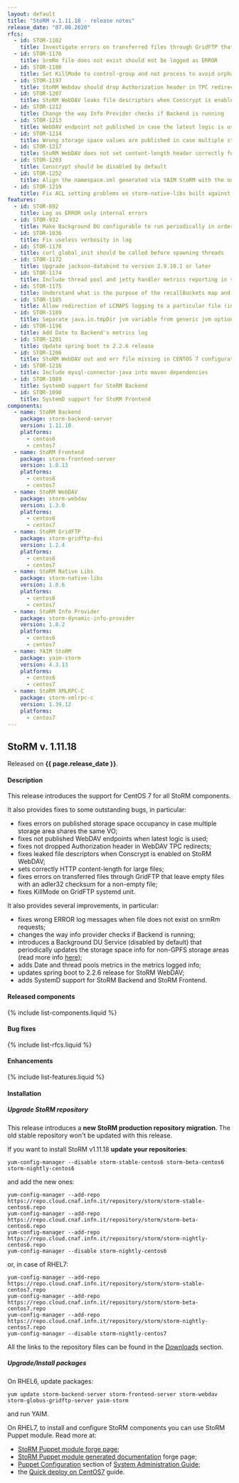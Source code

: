 ```yaml
---
layout: default
title: "StoRM v.1.11.18 - release notes"
release_date: "07.08.2020"
rfcs:
  - id: STOR-1102
    title: Investigate errors on transferred files through GridFTP that leave empty files with an adler32 checksum for a non-empty file
  - id: STOR-1176
    title: SrmRm file does not exist should not be logged as ERROR
  - id: STOR-1186
    title: Set KillMode to control-group and not process to avoid orphan transfer processes on StoRM GridFTP
  - id: STOR-1197
    title: StoRM Webdav should drop Authorization header in TPC redirects
  - id: STOR-1207
    title: StoRM WebDAV leaks file descriptors when Conscrypt is enabled
  - id: STOR-1212
    title: Change the way Info Provider checks if Backend is running
  - id: STOR-1213
    title: WebDAV endpoint not published in case the latest logic is used
  - id: STOR-1214
    title: Wrong storage space values are published in case multiple storage area have the same VO
  - id: STOR-1217
    title: StoRM WebDAV does not set content-length header correctly for large files
  - id: STOR-1203
    title: Conscrypt should be disabled by default
  - id: STOR-1252
    title: Align the namespace.xml generated via YAIM StoRM with the one produced by the Puppet module
  - id: STOR-1219
    title: Fix ACL setting problems on storm-native-libs built against GPFS > 3.4
features:
  - id: STOR-892
    title: Log as ERROR only internal errors
  - id: STOR-932
    title: Make Background DU configurable to run periodically in order to update used space info on db
  - id: STOR-1036
    title: Fix useless verbosity in log
  - id: STOR-1170
    title: curl_global_init should be called before spawning threads
  - id: STOR-1172
    title: Upgrade jackson-databind to version 2.9.10.1 or later
  - id: STOR-1174
    title: Include thread pool and jetty handler metrics reporting in storm-backend-metrics log
  - id: STOR-1175
    title: Understand what is the purpose of the recallBuckets map and whether it can be removed
  - id: STOR-1185
    title: Allow redirection of LCMAPS logging to a particular file (instead of syslog) through the puppet module
  - id: STOR-1189
    title: Separate java.io.tmpDir jvm variable from generic jvm options and move it inside systemd unit
  - id: STOR-1198
    title: Add Date to Backend's metrics log
  - id: STOR-1201
    title: Update spring boot to 2.2.6 release
  - id: STOR-1206
    title: StoRM WebDAV out and err file missing in CENTOS 7 configuration
  - id: STOR-1216
    title: Include mysql-connector-java into maven dependencies
  - id: STOR-1089
    title: SystemD support for StoRM Backend
  - id: STOR-1090
    title: SystemD support for StoRM Frontend
components:
  - name: StoRM Backend
    package: storm-backend-server
    version: 1.11.18
    platforms:
      - centos6
      - centos7
  - name: StoRM Frontend
    package: storm-frontend-server
    version: 1.8.13
    platforms:
      - centos6
      - centos7
  - name: StoRM WebDAV
    package: storm-webdav
    version: 1.3.0
    platforms:
      - centos6
      - centos7
  - name: StoRM GridFTP
    package: storm-gridftp-dsi
    version: 1.2.4
    platforms:
      - centos6
      - centos7
  - name: StoRM Native Libs
    package: storm-native-libs
    version: 1.0.6
    platforms:
      - centos6
      - centos7
  - name: StoRM Info Provider
    package: storm-dynamic-info-provider
    version: 1.8.2
    platforms:
      - centos6
      - centos7
  - name: YAIM StoRM
    package: yaim-storm
    version: 4.3.13
    platforms:
      - centos6
      - centos7
  - name: StoRM XMLRPC-C
    package: storm-xmlrpc-c
    version: 1.39.12
    platforms:
      - centos7
---
```


## StoRM v. 1.11.18

Released on **{{ page.release_date }}**.

#### Description

This release introduces the support for CentOS 7 for all StoRM components.

It also provides fixes to some outstanding bugs, in particular:

* fixes errors on published storage space occupancy in case multiple storage area shares the same VO;
* fixes not published WebDAV endpoints when latest logic is used;
* fixes not dropped Authorization header in WebDAV TPC redirects;
* fixes leaked file descriptors when Conscrypt is enabled on StoRM WebDAV;
* sets correctly HTTP content-length for large files;
* fixes errors on transferred files through GridFTP that leave empty files with an adler32 checksum for a non-empty file;
* fixes KillMode on GridFTP systemd unit.

It also provides several improvements, in particular:

* fixes wrong ERROR log messages when file does not exist on srmRm requests;
* changes the way info provider checks if Backend is running;
* introduces a Background DU Service (disabled by default) that periodically updates the storage space info for non-GPFS storage areas (read more info [here][duservice]);
* adds Date and thread pools metrics in the metrics logged info;
* updates spring boot to 2.2.6 release for StoRM WebDAV;
* adds SystemD support for StoRM Backend and StoRM Frontend.

#### Released components

{% include list-components.liquid %}

#### Bug fixes

{% include list-rfcs.liquid %}

#### Enhancements

{% include list-features.liquid %}

#### Installation

##### Upgrade StoRM repository

This release introduces a **new StoRM production repository migration**.
The old stable repository won't be updated with this release.

If you want to install StoRM v1.11.18 **update your repositories**:

```
yum-config-manager --disable storm-stable-centos6 storm-beta-centos6 storm-nightly-centos6
```

and add the new ones:

```
yum-config-manager --add-repo https://repo.cloud.cnaf.infn.it/repository/storm/storm-stable-centos6.repo
yum-config-manager --add-repo https://repo.cloud.cnaf.infn.it/repository/storm/storm-beta-centos6.repo
yum-config-manager --add-repo https://repo.cloud.cnaf.infn.it/repository/storm/storm-nightly-centos6.repo
yum-config-manager --disable storm-nightly-centos6
```

or, in case of RHEL7:

```
yum-config-manager --add-repo https://repo.cloud.cnaf.infn.it/repository/storm/storm-stable-centos7.repo
yum-config-manager --add-repo https://repo.cloud.cnaf.infn.it/repository/storm/storm-beta-centos7.repo
yum-config-manager --add-repo https://repo.cloud.cnaf.infn.it/repository/storm/storm-nightly-centos7.repo
yum-config-manager --disable storm-nightly-centos7
```

All the links to the repository files can be found in the [Downloads][downloads-page] section.

##### Upgrade/Install packages

On RHEL6, update packages:

```
yum update storm-backend-server storm-frontend-server storm-webdav storm-globus-gridftp-server yaim-storm
```

and run YAIM.

On RHEL7, to install and configure StoRM components you can use StoRM Puppet module.
Read more at:
* [StoRM Puppet module forge page][stormpuppetmodule];
* [StoRM Puppet module generated documentation][stormpuppetmoduledoc] forge page;
* [Puppet Configuration][puppetconf] section of [System Administration Guide][storm-sysadmin-guide];
* the [Quick deploy on CentOS7][quickdeploy] guide.

[stormpuppetmodule]: https://forge.puppet.com/cnafsd/storm
[stormpuppetmoduledoc]: https://italiangrid.github.io/storm-puppet-module/
[puppetconf]: {{site.baseurl}}/documentation/sysadmin-guide/1.11.18#puppetconfiguration
[quickdeploy]: {{site.baseurl}}/documentation/how-to/basic-storm-standalone-configuration-centos7/1.11.18/

[downloads-page]: {{site.baseurl}}/download.html#stable-releases
[storm-sysadmin-guide]: {{site.baseurl}}/documentation/sysadmin-guide

[upgrade-from-17]: {{site.baseurl}}/documentation/sysadmin-guide/1.11.18/#upgrading
[duservice]: {{site.baseurl}}/documentation/sysadmin-guide/1.11.18#duserviceconfiguration
